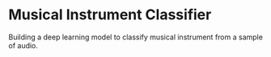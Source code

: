 # Musical Instrument Classifier

Building a deep learning model to classify musical instrument from a sample of audio.
